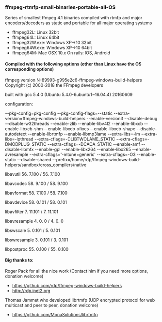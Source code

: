 ### ffmpeg-rtmfp-small-binaries-portable-all-OS
Series of smallest ffmpeg 4.1 binaries compiled with rtmfp and major encoders/decoders
as static and portable for all major operating systems

- ffmpeg32L:      Linux 32bit
- ffmpeg64L:      Linux 64bit
- ffmpeg32W.exe:  Windows XP->10 32bit
- ffmpeg64W.exe:  Windows XP->10 64bit
- ffmpeg64M:      Mac OSX 10.x
On rails: IOS, Android

#### Compiled with the following options (other than Linux have the OS corresponding options)
ffmpeg version N-89993-g995e2c6-ffmpeg-windows-build-helpers Copyright (c) 2000-2018 the FFmpeg developers

built with gcc 5.4.0 (Ubuntu 5.4.0-6ubuntu1~16.04.4) 20160609

configuration: 

--pkg-config=pkg-config --pkg-config-flags=--static --extra-version=ffmpeg-windows-build-helpers --enable-version3 --disable-debug --disable-w32threads --enable-zlib --enable-libv4l2 --enable-libxcb --enable-libxcb-shm --enable-libxcb-xfixes --enable-libxcb-shape --disable-autodetect --enable-librtmfp --enable-libmp3lame --extra-libs=-lm --extra-libs=-lpthread --extra-cflags=-DLIBTWOLAME_STATIC --extra-cflags=-DMODPLUG_STATIC --extra-cflags=-DCACA_STATIC --enable-amf --disable-libmfx --enable-gpl --enable-libx264 --enable-libx265 --enable-avresample --extra-cflags='-mtune=generic' --extra-cflags=-O3 --enable-static --disable-shared --prefix=/home/rdp/ffmpeg-windows-build-helpers/sandbox/cross_compilers/native

libavutil      56.  7.100 / 56.  7.100

libavcodec     58.  9.100 / 58.  9.100

libavformat    58.  7.100 / 58.  7.100

libavdevice    58.  0.101 / 58.  0.101

libavfilter     7. 11.101 /  7. 11.101

libavresample   4.  0.  0 /  4.  0.  0

libswscale      5.  0.101 /  5.  0.101

libswresample   3.  0.101 /  3.  0.101

libpostproc    55.  0.100 / 55.  0.100

#### Big thanks to:
Roger Pack for all the nice work (Contact him if you need more options, donation welcome)
- https://github.com/rdp/ffmpeg-windows-build-helpers
- http://rdp.inet2.org

Thomas Jammet who developed librtmfp (UDP encrypted protocol for web multicast and peer to peer, donation welcome)
- https://github.com/MonaSolutions/librtmfp

